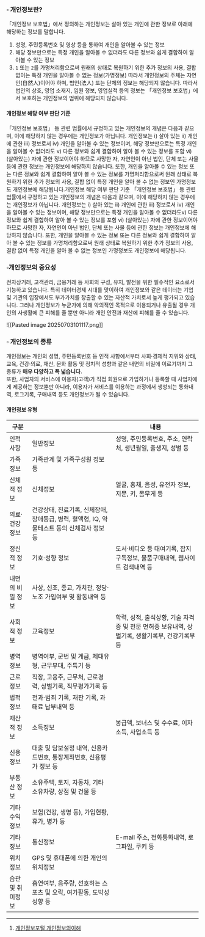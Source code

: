 

### ▫️ 개인정보란?

「개인정보 보호법」에서 정의하는 개인정보는 살아 있는 개인에 관한 정보로 아래에 해당하는 정보를 말합니다.
1. 성명, 주민등록번호 및 영상 등을 통하여 개인을 알아볼 수 있는 정보
2. 해당 정보만으로는 특정 개인을 알아볼 수 없더라도 다른 정보와 쉽게 결합하여 알아볼 수 있는 정보
3.  `1` 또는 `2`를 가명처리함으로써 원래의 상태로 복원하기 위한 추가 정보의 사용, 결합 없이는 특정 개인을 알아볼 수 없는 정보(가명정보)
따라서 개인정보의 주체는 자연인(自然人)이어야 하며, 법인(法人) 또는 단체의 정보는 해당되지 않습니다.
따라서 법인의 상호, 영업 소재지, 임원 정보, 영업실적 등의 정보는 「개인정보 보호법」에서 보호하는 개인정보의 범위에 해당되지 않습니다.

#### 개인정보 해당 여부 판단 기준
「개인정보 보호법」 등 관련 법률에서 규정하고 있는 개인정보의 개념은 다음과 같으며, 이에 해당하지 않는 경우에는 개인정보가 아닙니다.
개인정보는 ⅰ) 살아 있는 ⅱ) 개인에 관한 ⅲ) 정보로서 ⅳ) 개인을 알아볼 수 있는 정보이며, 해당 정보만으로는 특정 개인을 알아볼 수 없더라도 ⅴ) 다른 정보와 쉽게 결합하여 알아 볼 수 있는 정보를 포함 ⅵ) (살아있는) 자에 관한 정보이어야 하므로 사망한 자, 자연인이 아닌 법인, 단체 또는 사물 등에 관한 정보는 개인정보에 해당하지 않습니다.
또한, 개인을 알아볼 수 있는 정보 또는 다른 정보와 쉽게 결합하여 알아 볼 수 있는 정보를 가명처리함으로써 원래 상태로 복원하기 위한 추가 정보의 사용, 결합 없이 특정 개인을 알아 볼 수 없는 정보인 가명정보도 개인정보에 해당됩니다.개인정보 해당 여부 판단 기준
「개인정보 보호법」 등 관련 법률에서 규정하고 있는 개인정보의 개념은 다음과 같으며, 이에 해당하지 않는 경우에는 개인정보가 아닙니다.
개인정보는 ⅰ) 살아 있는 ⅱ) 개인에 관한 ⅲ) 정보로서 ⅳ) 개인을 알아볼 수 있는 정보이며, 해당 정보만으로는 특정 개인을 알아볼 수 없더라도ⅴ) 다른 정보와 쉽게 결합하여 알아 볼 수 있는 정보를 포함 ⅵ) (살아있는) 자에 관한 정보이어야 하므로 사망한 자, 자연인이 아닌 법인, 단체 또는 사물 등에 관한 정보는 개인정보에 해당하지 않습니다.
또한, 개인을 알아볼 수 있는 정보 또는 다른 정보와 쉽게 결합하여 알아 볼 수 있는 정보를 가명처리함으로써 원래 상태로 복원하기 위한 추가 정보의 사용, 결합 없이 특정 개인을 알아 볼 수 없는 정보인 가명정보도 개인정보에 해당됩니다.




### ▫️개인정보의 중요성

전자상거래, 고객관리, 금융거래 등 사회의 구성, 유지, 발전을 위한 필수적인 요소로서 기능하고 있습니다.
특히 데이터경제 시대를 맞이하여 개인정보와 같은 데이터는 기업 및 기관의 입장에서도 부가가치를 창출할 수 있는 자산적 가치로서 높게 평가되고 있습니다.
그러나 개인정보가 누군가에 의해 악의적인 목적으로 이용되거나 유출될 경우 개인의 사생활에 큰 피해를 줄 뿐만 아니라 개인 안전과 재산에 피해를 줄 수 있습니다.

![[Pasted image 20250703101117.png]]




### ▫️ **개인정보의 종류**

개인정보는 개인의 성명, 주민등록번호 등 인적 사항에서부터 사회·경제적 지위와 상태, 교육, 건강·의료, 재산, 문화 활동 및 정치적 성향과 같은 내면의 비밀에 이르기까지 그 종류가 **매우 다양하고 폭 넓습니다.**  
또한, 사업자의 서비스에 이용자(고객)가 직접 회원으로 가입하거나 등록할 때 사업자에게 제공하는 정보뿐만 아니라, 이용자가 서비스를 이용하는 과정에서 생성되는 통화내역, 로그기록, 구매내역 등도 개인정보가 될 수 있습니다.


#### 개인정보 유형

| 구분        |                                                         | 내용                                                       |
| --------- | ------------------------------------------------------- | -------------------------------------------------------- |
| 인적사항      | 일반정보                                                    | 성명, 주민등록번호, 주소, 연락처, 생년월일, 출생지, 성별 등                     |
| 가족정보      | 가족관계 및 가족구성원 정보 등                                       |                                                          |
| 신체적 정보    | 신체정보                                                    | 얼굴, 홍채, 음성, 유전자 정보, 지문, 키, 몸무게 등                         |
| 의료·건강 정보  | 건강상태, 진료기록, 신체장애, 장애등급, 병력, 혈액형, IQ, 약물테스트 등의 신체검사 정보 등 |                                                          |
| 정신적 정보    | 기호·성향 정보                                                | 도서·비디오 등 대여기록, 잡지구독정보, 물품구매내역, 웹사이트 검색내역 등               |
| 내면의 비밀 정보 | 사상, 신조, 종교, 가치관, 정당·노조 가입여부 및 활동내역 등                    |                                                          |
| 사회적 정보    | 교육정보                                                    | 학력, 성적, 출석상황, 기술 자격증 및 전문 면허증 보유내역, 상벌기록, 생활기록부, 건강기록부 등 |
| 병역정보      | 병역여부, 군번 및 계급, 제대유형, 근무부대, 주특기 등                        |                                                          |
| 근로정보      | 직장, 고용주, 근무처, 근로경력, 상벌기록, 직무평가기록 등                      |                                                          |
| 법적정보      | 전과·범죄 기록, 재판 기록, 과태료 납부내역 등                             |                                                          |
| 재산적 정보    | 소득정보                                                    | 봉급액, 보너스 및 수수료, 이자소득, 사업소득 등                             |
| 신용정보      | 대출 및 담보설정 내역, 신용카드번호, 통장계좌번호, 신용평가 정보 등                 |                                                          |
| 부동산 정보    | 소유주택, 토지, 자동차, 기타 소유차량, 상점 및 건물 등                       |                                                          |
| 기타 수익 정보  | 보험(건강, 생명 등), 가입현황, 휴가, 병가 등                            |                                                          |
| 기타 정보     | 통신정보                                                    | E-mail 주소, 전화통화내역, 로그파일, 쿠키 등                            |
| 위치정보      | GPS 및 휴대폰에 의한 개인의 위치정보                                  |                                                          |
| 습관 및 취미정보 | 흡연여부, 음주량, 선호하는 스포츠 및 오락, 여가활동, 도박성성향 등                 |                                                          |


---

1) [개인정보포털 개인정보의이해](https://www.privacy.go.kr/front/contents/cntntsView.do?contsNo=35)